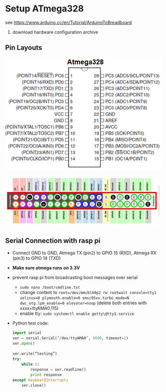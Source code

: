 # Setup ATmega328

see https://www.arduino.cc/en/Tutorial/ArduinoToBreadboard

1. download hardware configuration archive

## Pin Layouts

 ![Atmega328-pinout](images/Atmega328-pinout.png)

 ![Raspberry-Pi-GPIO-Layout-Model-B-Plus](images/Raspberry-Pi-GPIO-Layout-Model-B-Plus.png)



## Serial Connection with rasp pi

* Connect GND to GND, Atmega TX (pin2) to GPIO 15 (RXD), Atmega RX (pin3) to GPIO 14 (TXD)
* **Make sure atmega runs on 3.3V**
* prevent rasp pi from broadcasting boot messages over serial
  * `sudo nano /boot/cmdline.txt`
  * change content to `root=/dev/mmcblk0p2 rw rootwait console=tty1 selinux=0 plymouth.enable=0 smsc95xx.turbo_mode=N dwc_otg.lpm_enable=0 elevator=noop` (delete both entries with xxxx=ttyAMA0,115)
  * enable tty: `sudo systemctl enable getty\@tty1.service`

* Python test code:

  ```python
  import serial
  ser = serial.Serial(‘/dev/ttyAMA0’, 9600, timeout=1)
  ser.open()

  ser.write(“testing”)
  try:
      while 1:
          response = ser.readline()
          print response
  except KeyboardInterrupt:
      ser.close()
  ```